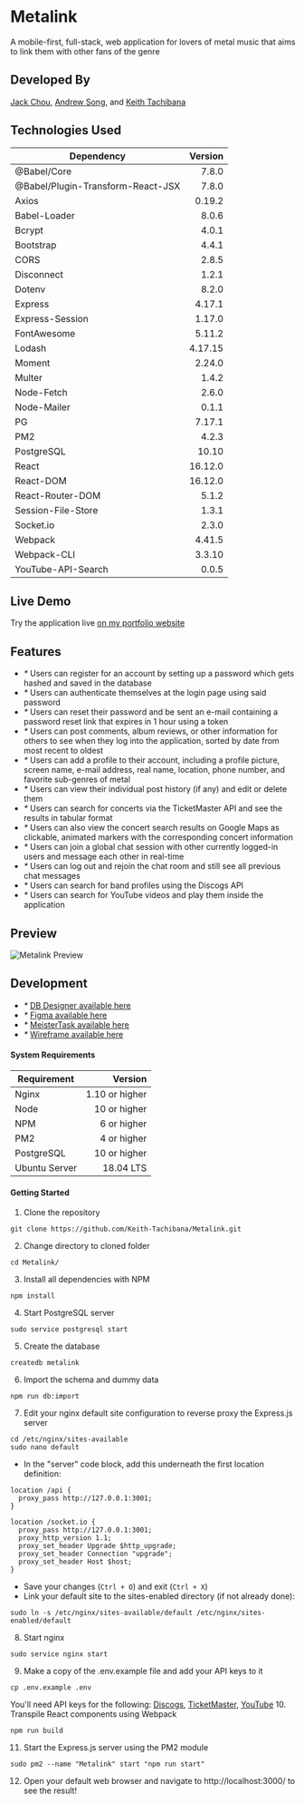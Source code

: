 # Metalink
A mobile-first, full-stack, web application for lovers of metal music that aims to link them with other fans of the genre
## Developed By
[Jack Chou](https://github.com/jackmchou), [Andrew Song](https://github.com/andrewsong11), and [Keith Tachibana](https://github.com/Keith-Tachibana)
## Technologies Used
|            **Dependency**          | **Version** |
|------------------------------------|------------:|
| @Babel/Core                        |   7.8.0     |
| @Babel/Plugin-Transform-React-JSX  |   7.8.0     |
| Axios                              |   0.19.2    |
| Babel-Loader                       |   8.0.6     |
| Bcrypt                             |   4.0.1     |
| Bootstrap                          |   4.4.1     |
| CORS                               |   2.8.5     |
| Disconnect                         |   1.2.1     |
| Dotenv                             |   8.2.0     |
| Express                            |   4.17.1    |
| Express-Session                    |   1.17.0    |
| FontAwesome                        |   5.11.2    |
| Lodash                             |   4.17.15   |
| Moment                             |   2.24.0    |
| Multer                             |   1.4.2     |
| Node-Fetch                         |   2.6.0     |
| Node-Mailer                        |   0.1.1     |
| PG                                 |   7.17.1    |
| PM2                                |   4.2.3     |
| PostgreSQL                         |   10.10     |
| React                              |   16.12.0   |
| React-DOM                          |   16.12.0   |
| React-Router-DOM                   |   5.1.2     |
| Session-File-Store                 |   1.3.1     |
| Socket.io                          |   2.3.0     |
| Webpack                            |   4.41.5    |
| Webpack-CLI                        |   3.3.10    |
| YouTube-API-Search                 |   0.0.5     |
## Live Demo
Try the application live [on my portfolio website](https://metalink.keith-tachibana.com/)
## Features
- _*_ Users can register for an account by setting up a password which gets hashed and saved in the database
- _*_ Users can authenticate themselves at the login page using said password
- _*_ Users can reset their password and be sent an e-mail containing a password reset link that expires in 1 hour using a token
- _*_ Users can post comments, album reviews, or other information for others to see when they log into the application, sorted by date from most recent to oldest
- _*_ Users can add a profile to their account, including a profile picture, screen name, e-mail address, real name, location, phone number, and favorite sub-genres of metal
- _*_ Users can view their individual post history (if any) and edit or delete them
- _*_ Users can search for concerts via the TicketMaster API and see the results in tabular format
- _*_ Users can also view the concert search results on Google Maps as clickable, animated markers with the corresponding concert information
- _*_ Users can join a global chat session with other currently logged-in users and message each other in real-time
- _*_ Users can log out and rejoin the chat room and still see all previous chat messages
- _*_ Users can search for band profiles using the Discogs API
- _*_ Users can search for YouTube videos and play them inside the application
## Preview
![Metalink Preview](preview.gif "Metalink Preview")
## Development
- _*_ [DB Designer available here](https://app.dbdesigner.net/designer/schema/312595)
- _*_ [Figma available here](https://www.figma.com/file/pzkKz7ZmE00RLNJQBJOxA7/MetaLink?node-id=0%3A1)
- _*_ [MeisterTask available here](https://www.meistertask.com/app/project/i8BR5WmN/metalink)
- _*_ [Wireframe available here](https://github.com/Keith-Tachibana/Metalink/wiki)
#### System Requirements
|  **Requirement**  |   **Version**    |
|-------------------|-----------------:|
| Nginx             | 1.10 or higher   |
| Node              | 10 or higher     |
| NPM               | 6 or higher      |
| PM2               | 4 or higher      |
| PostgreSQL        | 10 or higher     |
| Ubuntu Server     | 18.04 LTS        |
#### Getting Started
1. Clone the repository
  ```shell
  git clone https://github.com/Keith-Tachibana/Metalink.git
  ```
2. Change directory to cloned folder
  ```shell
  cd Metalink/
  ```
3. Install all dependencies with NPM
  ```shell
  npm install
  ```
4. Start PostgreSQL server
  ```shell
  sudo service postgresql start
  ```
5. Create the database
  ```shell
  createdb metalink
  ```
6. Import the schema and dummy data
  ```shell
  npm run db:import
  ```
7. Edit your nginx default site configuration to reverse proxy the Express.js server
  ```shell
  cd /etc/nginx/sites-available
  sudo nano default
  ```
   - In the "server" code block, add this underneath the first location definition:
  ```shell
  location /api {
    proxy_pass http://127.0.0.1:3001;
  }
  
  location /socket.io {
    proxy_pass http://127.0.0.1:3001;
    proxy_http_version 1.1;
    proxy_set_header Upgrade $http_upgrade;
    proxy_set_header Connection "upgrade";
    proxy_set_header Host $host;
  }
  ```
   - Save your changes (`Ctrl + O`) and exit (`Ctrl + X`)
   - Link your default site to the sites-enabled directory (if not already done):
  ```shell
  sudo ln -s /etc/nginx/sites-available/default /etc/nginx/sites-enabled/default
  ```
8. Start nginx
  ```shell
  sudo service nginx start
  ```
9. Make a copy of the .env.example file and add your API keys to it
  ```shell
  cp .env.example .env
  ```
  You'll need API keys for the following: [Discogs](https://www.discogs.com/developers), [TicketMaster](https://developer.ticketmaster.com/products-and-docs/apis/getting-started/), [YouTube](https://developers.google.com/youtube/v3/getting-started)
10. Transpile React components using Webpack
  ```shell
  npm run build
  ```
11. Start the Express.js server using the PM2 module
  ```shell
  sudo pm2 --name "Metalink" start "npm run start"
  ```
12. Open your default web browser and navigate to http://localhost:3000/ to see the result!
